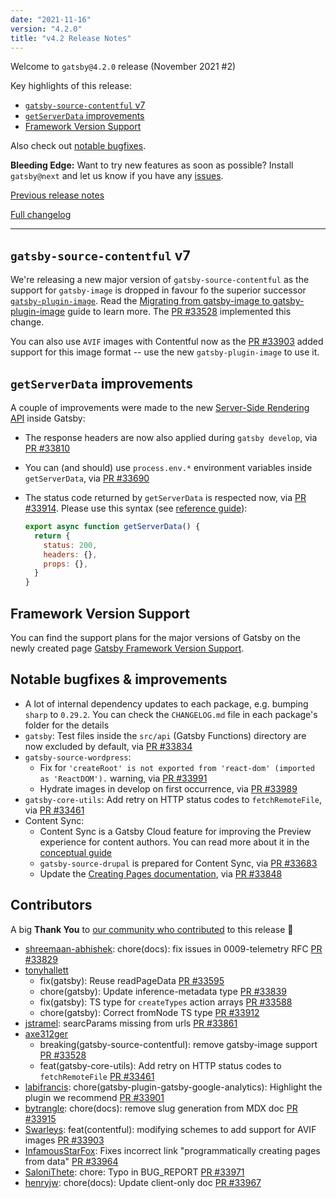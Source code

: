 ```yaml
---
date: "2021-11-16"
version: "4.2.0"
title: "v4.2 Release Notes"
---
```


Welcome to `gatsby@4.2.0` release (November 2021 #2)

Key highlights of this release:

- [`gatsby-source-contentful` v7](#gatsby-source-contentful-v7)
- [`getServerData` improvements](#getserverdata-improvements)
- [Framework Version Support](#framework-version-support)

Also check out [notable bugfixes](#notable-bugfixes--improvements).

**Bleeding Edge:** Want to try new features as soon as possible? Install `gatsby@next` and let us know
if you have any [issues](https://github.com/gatsbyjs/gatsby/issues).

[Previous release notes](/docs/reference/release-notes/v4.1)

[Full changelog](https://github.com/gatsbyjs/gatsby/compare/gatsby@4.2.0-next.0...gatsby@4.2.0)

---

## `gatsby-source-contentful` v7

We're releasing a new major version of `gatsby-source-contentful` as the support for `gatsby-image` is dropped in favour fo the superior successor [`gatsby-plugin-image`](/docs/reference/built-in-components/gatsby-plugin-image/). Read the [Migrating from gatsby-image to gatsby-plugin-image](/docs/reference/release-notes/image-migration-guide/) guide to learn more. The [PR #33528](https://github.com/gatsbyjs/gatsby/pull/33528) implemented this change.

You can also use `AVIF` images with Contentful now as the [PR #33903](https://github.com/gatsbyjs/gatsby/pull/33903) added support for this image format -- use the new `gatsby-plugin-image` to use it.

## `getServerData` improvements

A couple of improvements were made to the new [Server-Side Rendering API](/docs/reference/rendering-options/server-side-rendering/) inside Gatsby:

- The response headers are now also applied during `gatsby develop`, via [PR #33810](https://github.com/gatsbyjs/gatsby/pull/33810)
- You can (and should) use `process.env.*` environment variables inside `getServerData`, via [PR #33690](https://github.com/gatsbyjs/gatsby/pull/33690)
- The status code returned by `getServerData` is respected now, via [PR #33914](https://github.com/gatsbyjs/gatsby/pull/33914). Please use this syntax (see [reference guide](/docs/reference/rendering-options/server-side-rendering/#creating-server-rendered-pages)):

  ```js
  export async function getServerData() {
    return {
      status: 200,
      headers: {},
      props: {},
    }
  }
  ```

## Framework Version Support

You can find the support plans for the major versions of Gatsby on the newly created page [Gatsby Framework Version Support](/docs/reference/release-notes/gatsby-version-support/).

## Notable bugfixes & improvements

- A lot of internal dependency updates to each package, e.g. bumping `sharp` to `0.29.2`. You can check the `CHANGELOG.md` file in each package's folder for the details
- `gatsby`: Test files inside the `src/api` (Gatsby Functions) directory are now excluded by default, via [PR #33834](https://github.com/gatsbyjs/gatsby/pull/33834)
- `gatsby-source-wordpress`:
  - Fix for `'createRoot' is not exported from 'react-dom' (imported as 'ReactDOM').` warning, via [PR #33991](https://github.com/gatsbyjs/gatsby/pull/33991)
  - Hydrate images in develop on first occurrence, via [PR #33989](https://github.com/gatsbyjs/gatsby/pull/33989)
- `gatsby-core-utils`: Add retry on HTTP status codes to `fetchRemoteFile`, via [PR #33461](https://github.com/gatsbyjs/gatsby/pull/33461)
- Content Sync:
  - Content Sync is a Gatsby Cloud feature for improving the Preview experience for content authors. You can read more about it in the [conceptual guide](/docs/conceptual/content-sync/)
  - `gatsby-source-drupal` is prepared for Content Sync, via [PR #33683](https://github.com/gatsbyjs/gatsby/pull/33683)
  - Update the [Creating Pages documentation](/docs/creating-and-modifying-pages/#optimizing-pages-for-content-sync), via [PR #33848](https://github.com/gatsbyjs/gatsby/pull/33848)

## Contributors

A big **Thank You** to [our community who contributed](https://github.com/gatsbyjs/gatsby/compare/gatsby@4.2.0-next.0...gatsby@4.2.0) to this release 💜

- [shreemaan-abhishek](https://github.com/shreemaan-abhishek): chore(docs): fix issues in 0009-telemetry RFC [PR #33829](https://github.com/gatsbyjs/gatsby/pull/33829)
- [tonyhallett](https://github.com/tonyhallett)
  - fix(gatsby): Reuse readPageData [PR #33595](https://github.com/gatsbyjs/gatsby/pull/33595)
  - chore(gatsby): Update inference-metadata type [PR #33839](https://github.com/gatsbyjs/gatsby/pull/33839)
  - fix(gatsby): TS type for `createTypes` action arrays [PR #33588](https://github.com/gatsbyjs/gatsby/pull/33588)
  - chore(gatsby): Correct fromNode TS type [PR #33912](https://github.com/gatsbyjs/gatsby/pull/33912)
- [jstramel](https://github.com/jstramel): searcParams missing from urls [PR #33861](https://github.com/gatsbyjs/gatsby/pull/33861)
- [axe312ger](https://github.com/axe312ger)
  - breaking(gatsby-source-contentful): remove gatsby-image support [PR #33528](https://github.com/gatsbyjs/gatsby/pull/33528)
  - feat(gatsby-core-utils): Add retry on HTTP status codes to `fetchRemoteFile` [PR #33461](https://github.com/gatsbyjs/gatsby/pull/33461)
- [labifrancis](https://github.com/labifrancis): chore(gatsby-plugin-gatsby-google-analytics): Highlight the plugin we recommend [PR #33901](https://github.com/gatsbyjs/gatsby/pull/33901)
- [bytrangle](https://github.com/bytrangle): chore(docs): remove slug generation from MDX doc [PR #33915](https://github.com/gatsbyjs/gatsby/pull/33915)
- [Swarleys](https://github.com/Swarleys): feat(contentful): modifying schemes to add support for AVIF images [PR #33903](https://github.com/gatsbyjs/gatsby/pull/33903)
- [InfamousStarFox](https://github.com/InfamousStarFox): Fixes incorrect link "programmatically creating pages from data" [PR #33964](https://github.com/gatsbyjs/gatsby/pull/33964)
- [SaloniThete](https://github.com/SaloniThete): chore: Typo in BUG_REPORT [PR #33971](https://github.com/gatsbyjs/gatsby/pull/33971)
- [henryjw](https://github.com/henryjw): chore(docs): Update client-only doc [PR #33967](https://github.com/gatsbyjs/gatsby/pull/33967)
